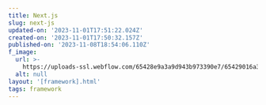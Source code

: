 ```yaml
---
title: Next.js
slug: next-js
updated-on: '2023-11-01T17:51:22.024Z'
created-on: '2023-11-01T17:50:32.157Z'
published-on: '2023-11-08T18:54:06.110Z'
f_image:
  url: >-
    https://uploads-ssl.webflow.com/65428e9a3a9d943b973390e7/65429016a3496e9497f07aa3_next.js-logo.svg
  alt: null
layout: '[framework].html'
tags: framework
---
```



